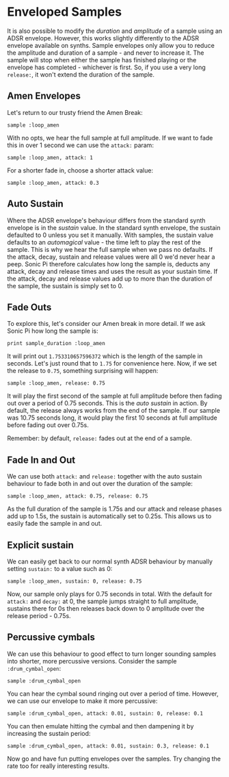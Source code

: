 # Enveloped Samples

It is also possible to modify the *duration* and *amplitude* of a sample
using an ADSR envelope. However, this works slightly differently to the
ADSR envelope available on synths. Sample envelopes only allow you to
reduce the amplitude and duration of a sample - and never to increase
it. The sample will stop when either the sample has finished playing or
the envelope has completed - whichever is first. So, if you use a very
long `release:`, it won't extend the duration of the sample.

## Amen Envelopes

Let's return to our trusty friend the Amen Break:

```
sample :loop_amen
```

With no opts, we hear the full sample at full amplitude. If we
want to fade this in over 1 second we can use the `attack:` param:

```
sample :loop_amen, attack: 1
```

For a shorter fade in, choose a shorter attack value:

```
sample :loop_amen, attack: 0.3
```

## Auto Sustain

Where the ADSR envelope's behaviour differs from the standard synth
envelope is in the *sustain* value. In the standard synth envelope, the
sustain defaulted to 0 unless you set it manually. With samples, the
sustain value defaults to an *automagical* value - the time left to play
the rest of the sample. This is why we hear the full sample when we pass
no defaults. If the attack, decay, sustain and release values were all 0
we'd never hear a peep. Sonic Pi therefore calculates how long the
sample is, deducts any attack, decay and release times and uses the
result as your sustain time. If the attack, decay and release values add
up to more than the duration of the sample, the sustain is simply set to
0.

## Fade Outs

To explore this, let's consider our Amen break in more detail. If we ask
Sonic Pi how long the sample is:

```
print sample_duration :loop_amen
```

It will print out `1.753310657596372` which is the length of the sample
in seconds. Let's just round that to `1.75` for convenience here. Now,
if we set the release to `0.75`, something surprising will happen:

```
sample :loop_amen, release: 0.75
```

It will play the first second of the sample at full amplitude before
then fading out over a period of 0.75 seconds. This is the *auto
sustain* in action. By default, the release always works from the end of
the sample. If our sample was 10.75 seconds long, it would play the
first 10 seconds at full amplitude before fading out over 0.75s.

Remember: by default, `release:` fades out at the end of a sample.

## Fade In and Out

We can use both `attack:` and `release:` together with the auto sustain
behaviour to fade both in and out over the duration of the sample:

```
sample :loop_amen, attack: 0.75, release: 0.75
```

As the full duration of the sample is 1.75s and our attack and release
phases add up to 1.5s, the sustain is automatically set to 0.25s. This
allows us to easily fade the sample in and out.

## Explicit sustain

We can easily get back to our normal synth ADSR behaviour by manually
setting `sustain:` to a value such as 0:

```
sample :loop_amen, sustain: 0, release: 0.75
```

Now, our sample only plays for 0.75 seconds in total. With the default
for `attack:` and `decay:` at 0, the sample jumps straight to full
amplitude, sustains there for 0s then releases back down to 0 amplitude
over the release period - 0.75s.

## Percussive cymbals

We can use this behaviour to good effect to turn longer sounding samples
into shorter, more percussive versions. Consider the sample
`:drum_cymbal_open`:

```
sample :drum_cymbal_open
```

You can hear the cymbal sound ringing out over a period of
time. However, we can use our envelope to make it more percussive:

```
sample :drum_cymbal_open, attack: 0.01, sustain: 0, release: 0.1
```

You can then emulate hitting the cymbal and then dampening it by
increasing the sustain period:

```
sample :drum_cymbal_open, attack: 0.01, sustain: 0.3, release: 0.1
```

Now go and have fun putting envelopes over the samples. Try changing the
rate too for really interesting results.
